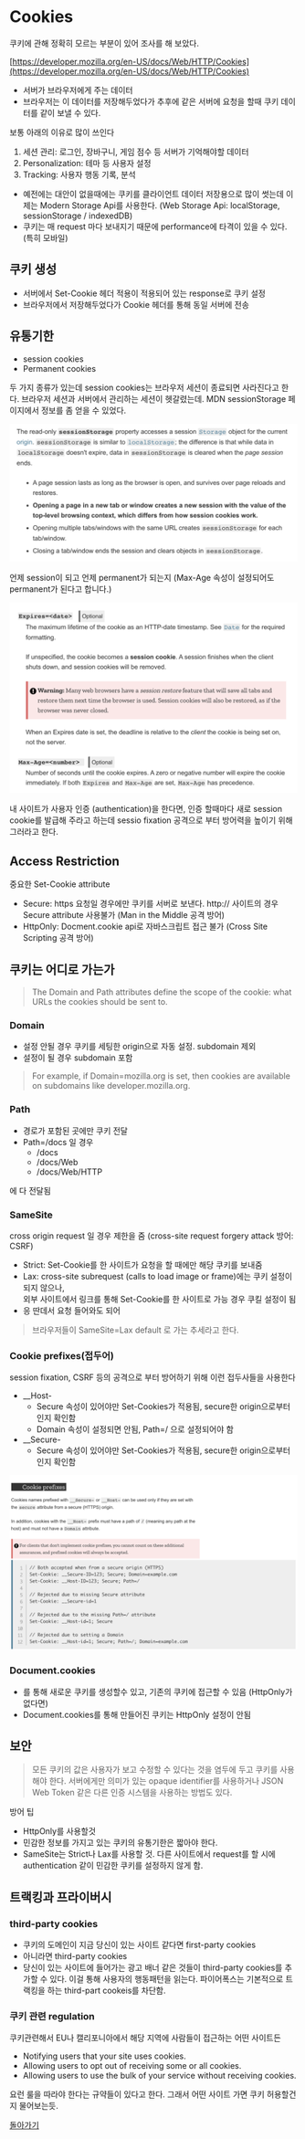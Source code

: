 # Cookies

쿠키에 관해 정확히 모르는 부분이 있어 조사를 해 보았다.

[https://developer.mozilla.org/en-US/docs/Web/HTTP/Cookies](https://developer.mozilla.org/en-US/docs/Web/HTTP/Cookies)

- 서버가 브라우저에게 주는 데이터
- 브라우저는 이 데이터를 저장해두었다가 추후에 같은 서버에 요청을 할때 쿠키 데이터를 같이 보낼 수 있다.

보통 아래의 이유로 많이 쓰인다

1. 세션 관리: 로그인, 장바구니, 게임 점수 등 서버가 기억해야할 데이터
2. Personalization: 테마 등 사용자 설정
3. Tracking: 사용자 행동 기록, 분석

- 예전에는 대안이 없을때에는 쿠키를 클라이언트 데이터 저장용으로 많이 썻는데 이제는 Modern Storage Api를 사용한다.
  (Web Storage Api: localStorage, sessionStorage / indexedDB)
- 쿠키는 매 request 마다 보내지기 때문에 performance에 타격이 있을 수 있다. (특히 모바일)

## 쿠키 생성

- 서버에서 Set-Cookie 헤더 적용이 적용되어 있는 response로 쿠키 설정
- 브라우저에서 저장해두었다가 Cookie 헤더를 통해 동일 서버에 전송

## 유통기한

- session cookies
- Permanent cookies

두 가지 종류가 있는데 session cookies는 브라우저 세션이 종료되면 사라진다고 한다.
브라우저 세션과 서버에서 관리하는 세션이 헷갈렸는데. MDN sessionStorage 페이지에서 정보를 좀 얻을 수 있었다.

![page-session](./page-session.png)

언제 session이 되고 언제 permanent가 되는지 (Max-Age 속성이 설정되어도 permanent가 된다고 합니다.)

![lifecylce](./lifecycle.png)

내 사이트가 사용자 인증 (authentication)을 한다면, 인증 할때마다 새로 session cookie를 발급해 주라고 하는데
sessio fixation 공격으로 부터 방어력을 높이기 위해 그러라고 한다.

## Access Restriction

중요한 Set-Cookie attribute

- Secure: https 요청일 경우에만 쿠키를 서버로 보낸다. http:// 사이트의 경우 Secure attribute 사용불가 (Man in the Middle 공격 방어)
- HttpOnly: Docment.cookie api로 자바스크립트 접근 불가 (Cross Site Scripting 공격 방어)

## 쿠키는 어디로 가는가

> The Domain and Path attributes define the scope of the cookie: what URLs the cookies should be sent to.

### Domain

- 설정 안될 경우 쿠키를 세팅한 origin으로 자동 설정. subdomain 제외
- 설정이 될 경우 subdomain 포함

> For example, if Domain=mozilla.org is set, then cookies are available on subdomains like developer.mozilla.org.

### Path

- 경로가 포함된 곳에만 쿠키 전달
- Path=/docs 일 경우
  - /docs
  - /docs/Web
  - /docs/Web/HTTP

에 다 전달됨

### SameSite

cross origin request 일 경우 제한을 줌 (cross-site request forgery attack 방어: CSRF)

- Strict: Set-Cookie를 한 사이트가 요청을 할 때에만 해당 쿠키를 보내줌
- Lax: cross-site subrequest (calls to load image or frame)에는 쿠키 설정이 되지 않으나,  
  외부 사이트에서 링크를 통해 Set-Cookie를 한 사이트로 가능 경우 쿠킬 설정이 됨
- 응 딴데서 요청 들어와도 되어

> 브라우저들이 SameSite=Lax default 로 가는 추세라고 한다.

### Cookie prefixes(접두어)

session fixation, CSRF 등의 공격으로 부터 방어하기 위해 이런 접두사들을 사용한다

- \_\_Host-
  - Secure 속성이 있어야만 Set-Cookies가 적용됨, secure한 origin으로부터인지 확인함
  - Domain 속성이 설정되면 안됨, Path=/ 으로 설정되어야 함
- \_\_Secure-
  - Secure 속성이 있어야만 Set-Cookies가 적용됨, secure한 origin으로부터인지 확인함

![prefix](./prefix.png)

### Document.cookies

- 를 통해 새로운 쿠키를 생성할수 있고, 기존의 쿠키에 접근할 수 있음 (HttpOnly가 없다면)
- Document.cookies를 통해 만들어진 쿠키는 HttpOnly 설정이 안됨

## 보안

> 모든 쿠키의 값은 사용자가 보고 수정할 수 있다는 것을 염두에 두고 쿠키를 사용해야 한다.
> 서버에게만 의미가 있는 opaque identifier를 사용하거나
> JSON Web Token 같은 다른 인증 시스템을 사용하는 방법도 있다.

방어 팁

- HttpOnly를 사용할것
- 민감한 정보를 가지고 있는 쿠키의 유통기한은 짧아야 한다.
- SameSite는 Strict나 Lax를 사용할 것. 다른 사이트에서 request를 할 시에 authentication 같이 민감한 쿠키를 설정하지 않게 함.

## 트랙킹과 프라이버시

### third-party cookies

- 쿠키의 도메인이 지금 당신이 있는 사이트 같다면 first-party cookies
- 아니라면 third-party cookies
- 당신이 있는 사이트에 들어가는 광고 배너 같은 것들이 third-party cookies를 추가할 수 있다. 이걸 통해 사용자의 행동패턴을 읽는다. 파이어폭스는 기본적으로 트랙킹을 하는 third-part cookeis를 차단함.

### 쿠키 관련 regulation

쿠키관련해서 EU나 캘리포니아에서 해당 지역에 사람들이 접근하는 어떤 사이트든

- Notifying users that your site uses cookies.
- Allowing users to opt out of receiving some or all cookies.
- Allowing users to use the bulk of your service without receiving cookies.

요런 룰을 따라야 한다는 규약들이 있다고 한다. 그래서 어떤 사이트 가면 쿠키 허용할건지 물어보는듯.

[돌아가기](../../README.md)
